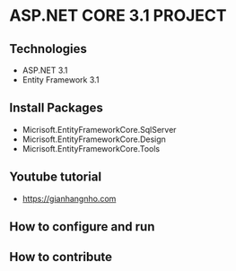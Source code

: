 # ASP.NET CORE 3.1 PROJECT
## Technologies
- ASP.NET 3.1
- Entity Framework 3.1
## Install Packages
- Micrisoft.EntityFrameworkCore.SqlServer
- Micrisoft.EntityFrameworkCore.Design
- Micrisoft.EntityFrameworkCore.Tools
## Youtube tutorial
- https://gianhangnho.com
## How to configure and run
## How to contribute
